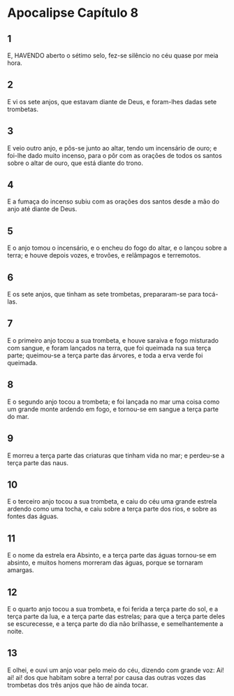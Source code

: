 # Apocalipse Capítulo 8

## 1
E, HAVENDO aberto o sétimo selo, fez-se silêncio no céu quase por meia hora.

## 2
E vi os sete anjos, que estavam diante de Deus, e foram-lhes dadas sete trombetas.

## 3
E veio outro anjo, e pôs-se junto ao altar, tendo um incensário de ouro; e foi-lhe dado muito incenso, para o pôr com as orações de todos os santos sobre o altar de ouro, que está diante do trono.

## 4
E a fumaça do incenso subiu com as orações dos santos desde a mão do anjo até diante de Deus.

## 5
E o anjo tomou o incensário, e o encheu do fogo do altar, e o lançou sobre a terra; e houve depois vozes, e trovões, e relâmpagos e terremotos.

## 6
E os sete anjos, que tinham as sete trombetas, prepararam-se para tocá-las.

## 7
E o primeiro anjo tocou a sua trombeta, e houve saraiva e fogo misturado com sangue, e foram lançados na terra, que foi queimada na sua terça parte; queimou-se a terça parte das árvores, e toda a erva verde foi queimada.

## 8
E o segundo anjo tocou a trombeta; e foi lançada no mar uma coisa como um grande monte ardendo em fogo, e tornou-se em sangue a terça parte do mar.

## 9
E morreu a terça parte das criaturas que tinham vida no mar; e perdeu-se a terça parte das naus.

## 10
E o terceiro anjo tocou a sua trombeta, e caiu do céu uma grande estrela ardendo como uma tocha, e caiu sobre a terça parte dos rios, e sobre as fontes das águas.

## 11
E o nome da estrela era Absinto, e a terça parte das águas tornou-se em absinto, e muitos homens morreram das águas, porque se tornaram amargas.

## 12
E o quarto anjo tocou a sua trombeta, e foi ferida a terça parte do sol, e a terça parte da lua, e a terça parte das estrelas; para que a terça parte deles se escurecesse, e a terça parte do dia não brilhasse, e semelhantemente a noite.

## 13
E olhei, e ouvi um anjo voar pelo meio do céu, dizendo com grande voz: Ai! ai! ai! dos que habitam sobre a terra! por causa das outras vozes das trombetas dos três anjos que hão de ainda tocar.

